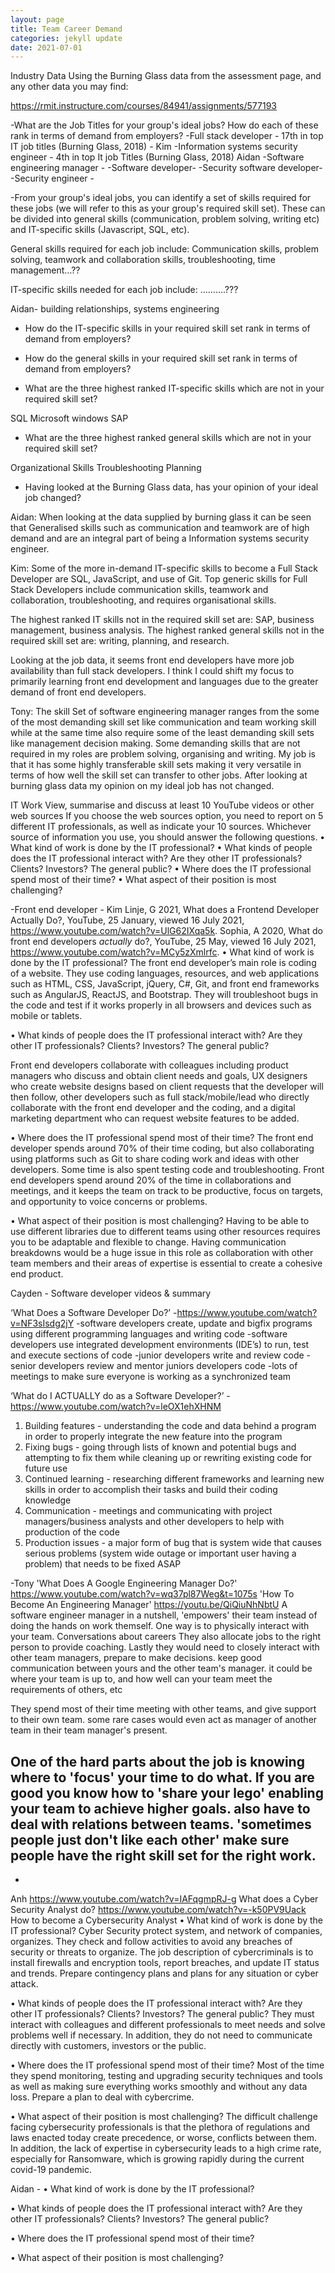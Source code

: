 ```yaml
---
layout: page
title: Team Career Demand
categories: jekyll update
date: 2021-07-01
---
```


Industry Data
Using the Burning Glass data from the assessment page, and any other data you may find:

https://rmit.instructure.com/courses/84941/assignments/577193


-What are the Job Titles for your group's ideal jobs? How do each of these rank in terms of demand from employers?
-Full stack developer - 17th in top IT job titles (Burning Glass, 2018) - Kim
-Information systems security engineer - 4th in top It job Titles (Burning Glass, 2018) Aidan
-Software engineering manager -
-Software developer-
-Security software developer-
-Security engineer -

-From your group's ideal jobs, you can identify a set of skills required for these jobs (we will refer to this as your group's required skill set). These can be divided into general skills (communication, problem solving, writing etc) and IT-specific skills (Javascript, SQL, etc).

General skills required for each job include: Communication skills, problem solving, teamwork and collaboration skills, troubleshooting, time management…??

IT-specific skills needed for each job include: ……….???

Aidan- building relationships, systems engineering


- How do the IT-specific skills in your required skill set rank in terms of demand from employers?


- How do the general skills in your required skill set rank in terms of demand from employers?


- What are the three highest ranked IT-specific skills which are not in your required skill set?

SQL
Microsoft windows
SAP

- What are the three highest ranked general skills which are not in your required skill set?

Organizational Skills
Troubleshooting
Planning






- Having looked at the Burning Glass data, has your opinion of your ideal job changed?

Aidan:
When looking at the data supplied by burning glass it can be seen that Generalised skills such as communication and teamwork are of high demand and are an integral part of being a Information systems security engineer.

Kim:
Some of the more in-demand IT-specific skills to become a Full Stack Developer are SQL, JavaScript, and use of Git. Top generic skills for Full Stack Developers include communication skills, teamwork and collaboration, troubleshooting, and requires organisational skills.

The highest ranked IT skills not in the required skill set are: SAP, business management, business analysis. The highest ranked general skills not in the required skill set are: writing, planning, and research.

Looking at the job data, it seems front end developers have more job availability than full stack developers. I think I could shift my focus to primarily learning front end development and languages due to the greater demand of front end developers.


Tony:
The skill Set of software engineering manager ranges from the some of the most demanding skill set like communication and team working skill
while at the same time also require some of the least demanding skill sets like management decision making.
Some demanding skills that are not required in my roles are problem solving, organising and writing.
My job is that it has some highly transferable skill sets making it very versatile in terms of how well the skill set can transfer to other jobs.
After looking at burning glass data my opinion on my ideal job has not changed.



IT Work
View, summarise and discuss at least 10 YouTube videos or other web sources
If you choose the web sources option, you need to report on 5 different IT professionals, as well as indicate your 10 sources. Whichever source of information you use, you should answer the following questions.
• What kind of work is done by the IT professional?
• What kinds of people does the IT professional interact with? Are they other IT professionals? Clients? Investors? The  general public?
• Where does the IT professional spend most of their time?
• What aspect of their position is most challenging?


-Front end developer - Kim
Linje, G 2021, What does a Frontend Developer Actually Do?, YouTube, 25 January, viewed 16 July 2021, <https://www.youtube.com/watch?v=UlG62IXqa5k>.
Sophia, A 2020, What do front end developers *actually* do?, YouTube, 25 May, viewed 16 July 2021, <https://www.youtube.com/watch?v=MCy5zXmlrfc>.
 • What kind of work is done by the IT professional?
The front end developer’s main role is coding of a website. They use coding languages, resources, and web applications such as HTML, CSS, JavaScript, jQuery, C#, Git, and front end frameworks such as AngularJS, ReactJS, and Bootstrap. They will troubleshoot bugs in the code and test if it works properly in all browsers and devices such as mobile or tablets.

• What kinds of people does the IT professional interact with? Are they other IT professionals? Clients? Investors? The  general public?

Front end developers collaborate with colleagues including product managers who discuss and obtain client needs and goals, UX designers who create website designs based on client requests that the developer will then follow, other developers such as full stack/mobile/lead who directly collaborate with the front end developer and the coding, and a digital marketing department who can request website features to be added.

• Where does the IT professional spend most of their time?
The front end developer spends around 70% of their time coding, but also collaborating using platforms such as Git to share coding work and ideas with other developers. Some time is also spent testing code and troubleshooting. Front end developers spend around 20% of the time in collaborations and meetings, and it keeps the team on track to be productive, focus on targets, and opportunity to voice concerns or problems.


• What aspect of their position is most challenging?
Having to be able to use different libraries due to different teams using other resources requires you to be adaptable and flexible to change. Having communication breakdowns would be a huge issue in this role as collaboration with other team members and their areas of expertise is essential to create a cohesive end product.


Cayden - Software developer videos & summary

‘What Does a Software Developer Do?’
-https://www.youtube.com/watch?v=NF3sIsdg2jY
-software developers create, update and bigfix programs using different programming languages and writing code
-software developers use integrated development environments (IDE’s) to run, test and execute sections of code
-junior developers write and review code
-senior developers review and mentor juniors developers code
-lots of meetings to make sure everyone is working as a synchronized team

‘What do I ACTUALLY do as a Software Developer?’
-https://www.youtube.com/watch?v=leOX1ehXHNM
1. Building features - understanding the code and data behind a program in order to properly integrate the new feature into the program
2. Fixing bugs - going through lists of known and potential bugs and attempting to fix them while cleaning up or rewriting existing code for future use
3. Continued learning - researching different frameworks and learning new skills in order to accomplish their tasks and build their coding knowledge
4. Communication - meetings and communicating with project managers/business analysts and other developers to help with production of the code
5. Production issues - a major form of bug that is system wide that causes serious problems (system wide outage or important user having a problem) that needs to be fixed ASAP

-Tony
'What Does A Google Engineering Manager Do?'
https://www.youtube.com/watch?v=wq37pl87Weg&t=1075s
'How To Become An Engineering Manager'
https://youtu.be/QiQiuNhNbtU
A software engineer manager in a nutshell, 'empowers' their team instead of doing the hands on work themself.
One way is to physically interact with your team. Conversations about careers
They also allocate jobs to the right person to provide coaching.
Lastly they would need to closely interact with other team managers, prepare to make decisions.
keep good communication between yours and the other team's manager.
it could be where your team is up to, and how well can your team meet the requirements of others, etc  

They spend most of their time meeting with other teams, and give support to their own team.
some rare cases would even act as manager of another team in their team manager's present.

One of the hard parts about the job is knowing where to 'focus' your time to do what.
If you are good you know how to 'share your lego' enabling your team to achieve higher goals.
also have to deal with relations between teams. 'sometimes people just don't like each other'
make sure people have the right skill set for the right work.
-
-

Anh
https://www.youtube.com/watch?v=IAFqgmpRJ-g
What does a Cyber Security Analyst do?
https://www.youtube.com/watch?v=-k50PV9Uack
How to become a Cybersecurity Analyst
• What kind of work is done by the IT professional?
Cyber Security protect system, and network of companies, organizes. They check and follow activities to avoid any breaches of security or threats to organize. The job description of cybercriminals is to install firewalls and encryption tools, report breaches, and update IT status and trends. Prepare contingency plans and plans for any situation or cyber attack.

• What kinds of people does the IT professional interact with? Are they other IT professionals? Clients? Investors? The general public?
They must interact with colleagues and different professionals to meet needs and solve problems well if necessary. In addition, they do not need to communicate directly with customers, investors or the public.

• Where does the IT professional spend most of their time?
Most of the time they spend monitoring, testing and upgrading security techniques and tools as well as making sure everything works smoothly and without any data loss. Prepare a plan to deal with cybercrime.

• What aspect of their position is most challenging?
The difficult challenge facing cybersecurity professionals is that the plethora of regulations and laws enacted today create precedence, or worse, conflicts between them. In addition, the lack of expertise in cybersecurity leads to a high crime rate, especially for Ransomware, which is growing rapidly during the current covid-19 pandemic.

Aidan -
• What kind of work is done by the IT professional?

• What kinds of people does the IT professional interact with? Are they other IT professionals? Clients? Investors? The  general public?

• Where does the IT professional spend most of their time?

• What aspect of their position is most challenging?
